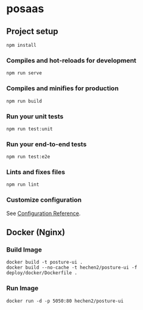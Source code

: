 # posaas

## Project setup
```
npm install
```

### Compiles and hot-reloads for development
```
npm run serve
```

### Compiles and minifies for production
```
npm run build
```

### Run your unit tests
```
npm run test:unit
```

### Run your end-to-end tests
```
npm run test:e2e
```

### Lints and fixes files
```
npm run lint
```

### Customize configuration
See [Configuration Reference](https://cli.vuejs.org/config/).

## Docker (Nginx)

### Build Image
```
docker build -t posture-ui .
docker build --no-cache -t hechen2/posture-ui -f deploy/docker/Dockerfile .
```
### Run Image
```
docker run -d -p 5050:80 hechen2/posture-ui
```